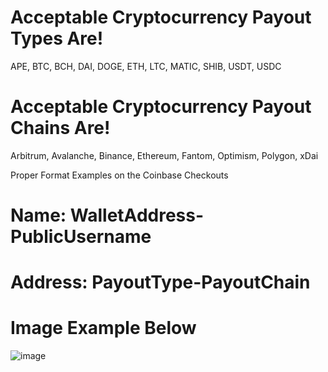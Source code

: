 # Acceptable Cryptocurrency Payout Types Are!
APE, BTC, BCH, DAI, DOGE, ETH, LTC, MATIC, SHIB, USDT, USDC

# Acceptable Cryptocurrency Payout Chains Are!
Arbitrum, Avalanche, Binance, Ethereum, Fantom, Optimism, Polygon, xDai

Proper Format Examples on the Coinbase Checkouts
# Name: WalletAddress-PublicUsername
# Address: PayoutType-PayoutChain
# Image Example Below 
![image](https://user-images.githubusercontent.com/8825800/205461359-df6b33ab-9302-4ab2-aab2-7d009e553594.png)
